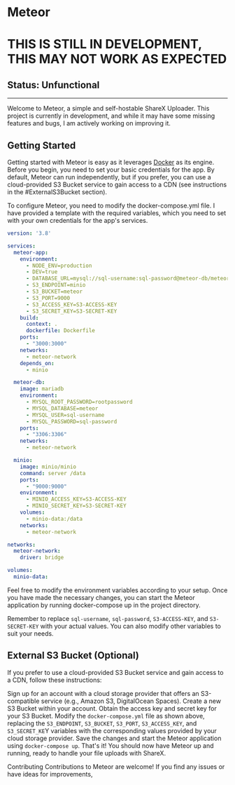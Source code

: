 
# Meteor

# THIS IS STILL IN DEVELOPMENT, THIS MAY NOT WORK AS EXPECTED
## **Status: Unfunctional**

---

Welcome to Meteor, a simple and self-hostable ShareX Uploader. This project is currently in development, and while it may have some missing features and bugs, I am actively working on improving it.

## Getting Started
Getting started with Meteor is easy as it leverages [Docker](https://docker.com) as its engine. Before you begin, you need to set your basic credentials for the app. By default, Meteor can run independently, but if you prefer, you can use a cloud-provided S3 Bucket service to gain access to a CDN (see instructions in the #ExternalS3Bucket section).

To configure Meteor, you need to modify the docker-compose.yml file. I have provided a template with the required variables, which you need to set with your own credentials for the app's services.


```yml
version: '3.8'

services:
  meteor-app:
    environment:
      - NODE_ENV=production
      - DEV=true
      - DATABASE_URL=mysql://sql-username:sql-password@meteor-db/meteor
      - S3_ENDPOINT=minio
      - S3_BUCKET=meteor
      - S3_PORT=9000
      - S3_ACCESS_KEY=S3-ACCESS-KEY
      - S3_SECRET_KEY=S3-SECRET-KEY
    build:
      context: .
      dockerfile: Dockerfile
    ports:
      - "3000:3000"
    networks:
      - meteor-network
    depends_on:
      - minio

  meteor-db:
    image: mariadb
    environment:
      - MYSQL_ROOT_PASSWORD=rootpassword
      - MYSQL_DATABASE=meteor
      - MYSQL_USER=sql-username
      - MYSQL_PASSWORD=sql-password
    ports:
      - "3306:3306"
    networks:
      - meteor-network

  minio:
    image: minio/minio
    command: server /data
    ports:
      - "9000:9000"
    environment:
      - MINIO_ACCESS_KEY=S3-ACCESS-KEY
      - MINIO_SECRET_KEY=S3-SECRET-KEY
    volumes:
      - minio-data:/data
    networks:
      - meteor-network

networks:
  meteor-network:
    driver: bridge

volumes:
  minio-data:

```
Feel free to modify the environment variables according to your setup. Once you have made the necessary changes, you can start the Meteor application by running docker-compose up in the project directory.

Remember to replace `sql-username`, `sql-password`, `S3-ACCESS-KEY`, and `S3-SECRET-KEY` with your actual values. You can also modify other variables to suit your needs.

## External S3 Bucket (Optional)
If you prefer to use a cloud-provided S3 Bucket service and gain access to a CDN, follow these instructions:

Sign up for an account with a cloud storage provider that offers an S3-compatible service (e.g., Amazon S3, DigitalOcean Spaces).
Create a new S3 Bucket within your account.
Obtain the access key and secret key for your S3 Bucket.
Modify the `docker-compose.yml` file as shown above, replacing the `S3_ENDPOINT`, `S3_BUCKET`, `S3_PORT`, `S3_ACCESS_KEY`, and `S3_SECRET_KE`Y variables with the corresponding values provided by your cloud storage provider.
Save the changes and start the Meteor application using `docker-compose up`.
That's it! You should now have Meteor up and running, ready to handle your file uploads with ShareX.

Contributing
Contributions to Meteor are welcome! If you find any issues or have ideas for improvements,